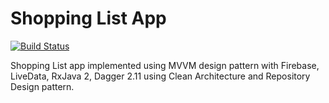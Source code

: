 # Shopping List App

[![Build Status](https://travis-ci.org/jshvarts/ShoppingList.svg?branch=master)](https://travis-ci.org/jshvarts/ShoppingList)

Shopping List app implemented using MVVM design pattern with Firebase, LiveData, RxJava 2, Dagger 2.11 using Clean Architecture and Repository Design pattern.

